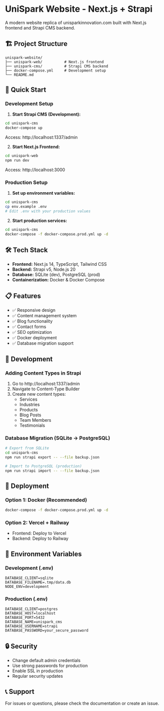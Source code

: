 # UniSpark Website - Next.js + Strapi

A modern website replica of unisparkinnovation.com built with Next.js frontend and Strapi CMS backend.

## 🏗️ Project Structure

```
unispark-website/
├── unispark-web/          # Next.js frontend
├── unispark-cms/          # Strapi CMS backend
├── docker-compose.yml     # Development setup
└── README.md
```

## 🚀 Quick Start

### Development Setup

1. **Start Strapi CMS (Development):**
```bash
cd unispark-cms
docker-compose up
```
Access: http://localhost:1337/admin

2. **Start Next.js Frontend:**
```bash
cd unispark-web
npm run dev
```
Access: http://localhost:3000

### Production Setup

1. **Set up environment variables:**
```bash
cd unispark-cms
cp env.example .env
# Edit .env with your production values
```

2. **Start production services:**
```bash
cd unispark-cms
docker-compose -f docker-compose.prod.yml up -d
```

## 🛠️ Tech Stack

- **Frontend:** Next.js 14, TypeScript, Tailwind CSS
- **Backend:** Strapi v5, Node.js 20
- **Database:** SQLite (dev), PostgreSQL (prod)
- **Containerization:** Docker & Docker Compose

## 📋 Features

- ✅ Responsive design
- ✅ Content management system
- ✅ Blog functionality
- ✅ Contact forms
- ✅ SEO optimization
- ✅ Docker deployment
- ✅ Database migration support

## 🔧 Development

### Adding Content Types in Strapi

1. Go to http://localhost:1337/admin
2. Navigate to Content-Type Builder
3. Create new content types:
   - Services
   - Industries
   - Products
   - Blog Posts
   - Team Members
   - Testimonials

### Database Migration (SQLite → PostgreSQL)

```bash
# Export from SQLite
cd unispark-cms
npm run strapi export -- --file backup.json

# Import to PostgreSQL (production)
npm run strapi import -- --file backup.json
```

## 🚀 Deployment

### Option 1: Docker (Recommended)
```bash
docker-compose -f docker-compose.prod.yml up -d
```

### Option 2: Vercel + Railway
- Frontend: Deploy to Vercel
- Backend: Deploy to Railway

## 📝 Environment Variables

### Development (.env)
```
DATABASE_CLIENT=sqlite
DATABASE_FILENAME=.tmp/data.db
NODE_ENV=development
```

### Production (.env)
```
DATABASE_CLIENT=postgres
DATABASE_HOST=localhost
DATABASE_PORT=5432
DATABASE_NAME=unispark_cms
DATABASE_USERNAME=strapi
DATABASE_PASSWORD=your_secure_password
```

## 🔒 Security

- Change default admin credentials
- Use strong passwords for production
- Enable SSL in production
- Regular security updates

## 📞 Support

For issues or questions, please check the documentation or create an issue.
